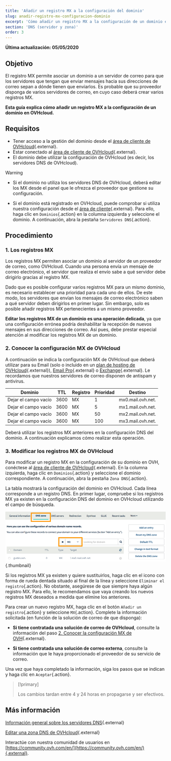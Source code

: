 ```yaml
---
title: 'Añadir un registro MX a la configuración del dominio'
slug: anadir-registro-mx-configuracion-dominio
excerpt: 'Cómo añadir un registro MX a la configuración de un dominio en OVHcloud'
section: 'DNS (servidor y zona)'
order: 3
---
```


**Última actualización: 05/05/2020**

## Objetivo

El registro MX permite asociar un dominio a un servidor de correo para que los servidores que tengan que enviar mensajes hacia sus direcciones de correo sepan a dónde tienen que enviarlos. Es probable que su proveedor disponga de varios servidores de correo, en cuyo caso deberá crear varios registros MX.

**Esta guía explica cómo añadir un registro MX a la configuración de un dominio en OVHcloud.**

## Requisitos

- Tener acceso a la gestión del dominio desde el [área de cliente de OVHcloud](https://www.ovh.com/auth/?action=gotomanager){.external}.
- Estar conectado al [área de cliente de OVHcloud](https://www.ovh.com/auth/?action=gotomanager){.external}.
- El dominio debe utilizar la configuración de OVHcloud (es decir, los servidores DNS de OVHcloud).

> [!warning]
>
> - Si el dominio no utiliza los servidores DNS de OVHcloud, deberá editar los MX desde el panel que le ofrezca el proveedor que gestione su configuración.
>
> - Si el dominio está registrado en OVHcloud, puede comprobar si utiliza nuestra configuración desde el [área de cliente](https://www.ovh.com/auth/?action=gotomanager){.external}. Para ello, haga clic en `Dominios`{.action} en la columna izquierda y seleccione el dominio. A continuación, abra la pestaña `Servidores DNS`{.action}.
>

## Procedimiento

### 1. Los registros MX

Los registros MX permiten asociar un dominio al servidor de un proveedor de correo, como OVHcloud. Cuando una persona envía un mensaje de correo electrónico, el servidor que realiza el envío sabe a qué servidor debe dirigirlo gracias al registro MX.

Dado que es posible configurar varios registros MX para un mismo dominio, es necesario establecer una prioridad para cada uno de ellos. De este modo, los servidores que envían los mensajes de correo electrónico saben a qué servidor deben dirigirlos en primer lugar. Sin embargo, solo es posible añadir registros MX pertenecientes a un mismo proveedor.

**Editar los registros MX de un dominio es una operación delicada**, ya que una configuración errónea podría deshabilitar la recepción de nuevos mensajes en sus direcciones de correo. Así pues, debe prestar especial atención al modificar los registros MX de un dominio.

### 2. Conocer la configuración MX de OVHcloud

A continuación se indica la configuración MX de OVHcloud que deberá utilizar para su Email (solo o incluido en un [plan de hosting de OVHcloud](https://www.ovh.com/world/es/hosting/){.external}), [Email Pro](https://www.ovh.es/emails/email-pro/){.external} o [Exchange](https://www.ovh.es/emails/){.external}. Le recordamos que nuestros servidores de correo disponen de antispam y antivirus.

|Dominio|TTL|Registro|Prioridad|Destino|
|---|---|---|---|---|
|Dejar el campo vacío|3600|MX|1|mx0.mail.ovh.net.|
|Dejar el campo vacío|3600|MX|5|mx1.mail.ovh.net.|
|Dejar el campo vacío|3600|MX|50|mx2.mail.ovh.net.|
|Dejar el campo vacío|3600|MX|100|mx3.mail.ovh.net.|

Deberá utilizar los registros MX anteriores en la configuración DNS del dominio. A continuación explicamos cómo realizar esta operación.

### 3. Modificar los registros MX de OVHcloud

Para modificar un registro MX en la configuración de su dominio en OVH, conéctese al [área de cliente de OVHcloud](https://www.ovh.com/auth/?action=gotomanager){.external}. En la columna izquierda, haga clic en `Dominios`{.action} y seleccione el dominio correspondiente. A continuación, abra la pestaña `Zona DNS`{.action}.

La tabla mostrará la configuración del dominio en OVHcloud. Cada línea corresponde a un registro DNS. En primer lugar, compruebe si los registros MX ya existen en la configuración DNS del dominio en OVHcloud utilizando el campo de búsqueda.

![Registro MX en la zona DNS](images/mx-records-dns-zone.png){.thumbnail}

Si los registros MX ya existen y quiere sustituirlos, haga clic en el icono con forma de rueda dentada situado al final de la línea y seleccione  `Eliminar el registro`{.action}. No obstante, asegúrese de que siempre haya algún registro MX. Para ello, le recomendamos que vaya creando los nuevos registros MX deseados a medida que elimine los anteriores.

Para crear un nuevo registro MX, haga clic en el botón `Añadir un registro`{.action} y seleccione `MX`{.action}. Complete la información solicitada (en función de la solución de correo de que disponga):

- **Si tiene contratada una solución de correo de OVHcloud**, consulte la información del paso [2. Conocer la configuración MX de OVH](https://docs.ovh.com/us/es/domains/anadir-registro-mx-configuracion-dominio/#2-conocer-la-configuracion-mx-de-ovhcloud){.external}.

- **Si tiene contratada una solución de correo externa**, consulte la información que le haya proporcionado el proveedor de su servicio de correo.

Una vez que haya completado la información, siga los pasos que se indican y haga clic en `Aceptar`{.action}.

> [!primary]
>
> Los cambios tardan entre 4 y 24 horas en propagarse y ser efectivos.
>

## Más información

[Información general sobre los servidores DNS](https://docs.ovh.com/us/es/domains/web_hosting_informacion_general_sobre_los_servidores_dns/){.external}

[Editar una zona DNS de OVHcloud](https://docs.ovh.com/us/es/domains/web_hosting_como_editar_mi_zona_dns/){.external}

Interactúe con nuestra comunidad de usuarios en [https://community.ovh.com/en/](https://community.ovh.com/en/){.external}.
